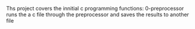 Ths project covers the innitial c programming functions:
	0-preprocessor runs the a c file through the preprocessor and saves the results to another file

